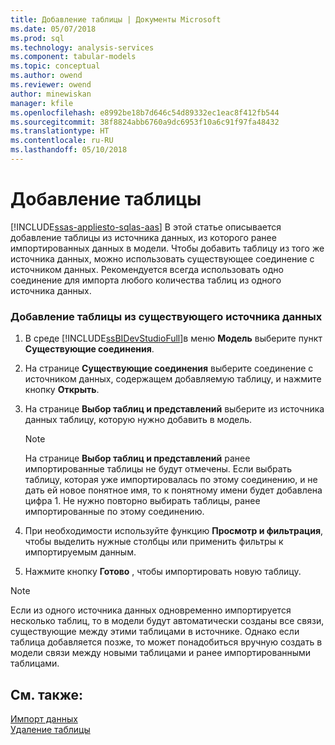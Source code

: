 ```yaml
---
title: Добавление таблицы | Документы Microsoft
ms.date: 05/07/2018
ms.prod: sql
ms.technology: analysis-services
ms.component: tabular-models
ms.topic: conceptual
ms.author: owend
ms.reviewer: owend
author: minewiskan
manager: kfile
ms.openlocfilehash: e8992be18b7d646c54d89332ec1eac8f412fb544
ms.sourcegitcommit: 38f8824abb6760a9dc6953f10a6c91f97fa48432
ms.translationtype: HT
ms.contentlocale: ru-RU
ms.lasthandoff: 05/10/2018
---
```

# <a name="add-a-table"></a>Добавление таблицы
[!INCLUDE[ssas-appliesto-sqlas-aas](../../includes/ssas-appliesto-sqlas-aas.md)]
  В этой статье описывается добавление таблицы из источника данных, из которого ранее импортированных данных в модели. Чтобы добавить таблицу из того же источника данных, можно использовать существующее соединение с источником данных. Рекомендуется всегда использовать одно соединение для импорта любого количества таблиц из одного источника данных.  
  
### <a name="to-add-a-table-from-an-existing-data-source"></a>Добавление таблицы из существующего источника данных  
  
1.  В среде [!INCLUDE[ssBIDevStudioFull](../../includes/ssbidevstudiofull-md.md)]в меню **Модель** выберите пункт **Существующие соединения**.  
  
2.  На странице **Существующие соединения** выберите соединение с источником данных, содержащем добавляемую таблицу, и нажмите кнопку **Открыть**.  
  
3.  На странице **Выбор таблиц и представлений** выберите из источника данных таблицу, которую нужно добавить в модель.  
  
    > [!NOTE]  
    >  На странице **Выбор таблиц и представлений** ранее импортированные таблицы не будут отмечены.  Если выбрать таблицу, которая уже импортировалась по этому соединению, и не дать ей новое понятное имя, то к понятному имени будет добавлена цифра 1. Не нужно повторно выбирать таблицы, ранее импортированные по этому соединению.  
  
4.  При необходимости используйте функцию **Просмотр и фильтрация**, чтобы выделить нужные столбцы или применить фильтры к импортируемым данным.  
  
5.  Нажмите кнопку **Готово** , чтобы импортировать новую таблицу.  
  
> [!NOTE]  
>  Если из одного источника данных одновременно импортируется несколько таблиц, то в модели будут автоматически созданы все связи, существующие между этими таблицами в источнике. Однако если таблица добавляется позже, то может понадобиться вручную создать в модели связи между новыми таблицами и ранее импортированными таблицами.  
  
## <a name="see-also"></a>См. также:  
 [Импорт данных](http://msdn.microsoft.com/library/6617b2a2-9f69-433e-89e0-4c5dc92982cf)   
 [Удаление таблицы](../../analysis-services/tabular-models/delete-a-table-ssas-tabular.md)  
  
  
